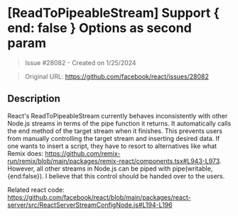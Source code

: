# [ReadToPipeableStream] Support { end: false } Options as second param

> Issue #28082 - Created on 1/25/2024

> Original URL: https://github.com/facebook/react/issues/28082

## Description

React's ReadToPipeableStream currently behaves inconsistently with other Node.js streams in terms of the pipe function it returns. It automatically calls the end method of the target stream when it finishes. This prevents users from manually controlling the target stream and inserting desired data. If one wants to insert a script, they have to resort to alternatives like what Remix does: https://github.com/remix-run/remix/blob/main/packages/remix-react/components.tsx#L943-L973. However, all other streams in Node.js can be piped with pipe(writable, {end:false}). I believe that this control should be handed over to the users.


Related react code: https://github.com/facebook/react/blob/main/packages/react-server/src/ReactServerStreamConfigNode.js#L194-L196
